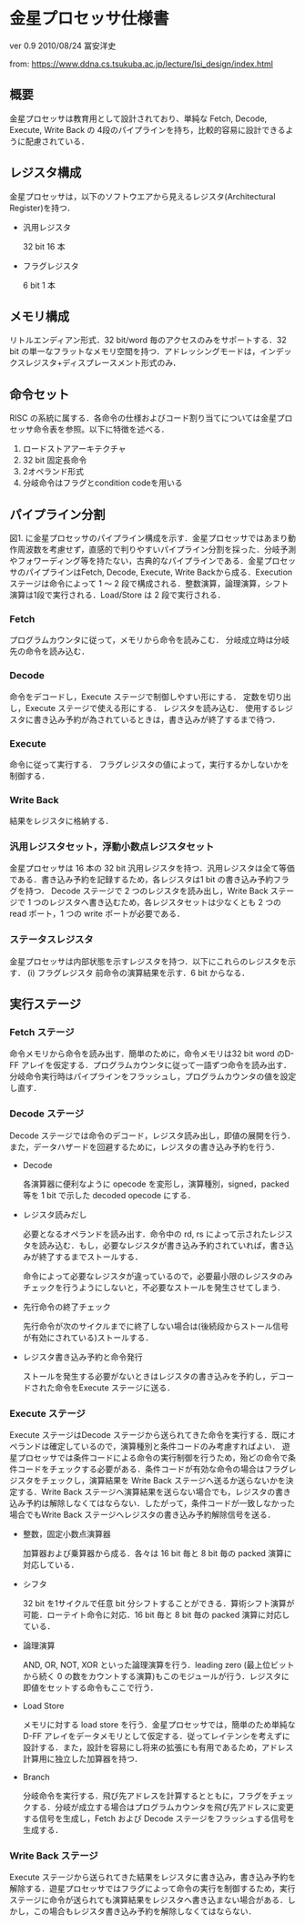 # 金星プロセッサ仕様書
ver 0.9 2010/08/24 冨安洋史

from: <https://www.ddna.cs.tsukuba.ac.jp/lecture/lsi_design/index.html>

## 概要
金星プロセッサは教育用として設計されており、単純な Fetch, Decode, Execute, Write Back の 4段のパイプラインを持ち，比較的容易に設計できるように配慮されている．

## レジスタ構成
金星プロセッサは，以下のソフトウエアから見えるレジスタ(Architectural Register)を持つ．
- 汎用レジスタ
  
  32 bit 16 本

- フラグレジスタ
  
  6 bit 1 本

## メモリ構成
リトルエンディアン形式．32 bit/word 毎のアクセスのみをサポートする．32 bit の単一なフラットなメモリ空間を持つ．アドレッシングモードは，インデックスレジスタ+ディスプレースメント形式のみ．

## 命令セット
RISC の系統に属する．各命令の仕様およびコード割り当てについては金星プロセッサ命令表を参照。以下に特徴を述べる．

1. ロードストアアーキテクチャ
1. 32 bit 固定長命令
1. 2オペランド形式
1. 分岐命令はフラグとcondition codeを用いる

## パイプライン分割
図1. に金星プロセッサのパイプライン構成を示す．金星プロセッサではあまり動作周波数を考慮せず，直感的で判りやすいパイプライン分割を採った．分岐予測やフォワーディング等を持たない，古典的なパイプラインである．金星プロセッサのパイプラインはFetch, Decode, Execute, Write Backから成る．Execution ステージは命令によって 1 ～ 2 段で構成される．整数演算，論理演算，シフト演算は1段で実行される．Load/Store は 2 段で実行される．

### Fetch
プログラムカウンタに従って，メモリから命令を読みこむ．
分岐成立時は分岐先の命令を読み込む．
### Decode
命令をデコードし，Execute ステージで制御しやすい形にする．
定数を切り出し，Execute ステージで使える形にする．
レジスタを読み込む．
使用するレジスタに書き込み予約が為されているときは，書き込みが終了するまで待つ．
### Execute
命令に従って実行する．
フラグレジスタの値によって，実行するかしないかを制御する．
### Write Back
結果をレジスタに格納する．

### 汎用レジスタセット，浮動小数点レジスタセット
金星プロセッサは 16 本の 32 bit 汎用レジスタを持つ．汎用レジスタは全て等価である．書き込み予約を記録するため，各レジスタは1 bit の書き込み予約フラグを持つ．
Decode ステージで 2 つのレジスタを読み出し，Write Back ステージで 1 つのレジスタへ書き込むため，各レジスタセットは少なくとも 2 つの read ポート，1 つの write ポートが必要である．

### ステータスレジスタ
金星プロセッサは内部状態を示すレジスタを持つ．以下にこれらのレジスタを示す．
(i) フラグレジスタ
前命令の演算結果を示す．6 bit からなる．

## 実行ステージ

### Fetch ステージ
命令メモリから命令を読み出す．簡単のために，命令メモリは32 bit word のD-FF アレイを仮定する．プログラムカウンタに従って一語ずつ命令を読み出す．分岐命令実行時はパイプラインをフラッシュし，プログラムカウンタの値を設定し直す．

### Decode ステージ
Decode ステージでは命令のデコード，レジスタ読み出し，即値の展開を行う．また，データハザードを回避するために，レジスタの書き込み予約を行う．

- Decode

   各演算器に便利なように opecode を変形し，演算種別，signed，packed 等を 1 bit で示した decoded opecode にする．

- レジスタ読みだし

   必要となるオペランドを読み出す．命令中の rd, rs によって示されたレジスタを読み込む．もし，必要なレジスタが書き込み予約されていれば，書き込みが終了するまでストールする．
   
   命令によって必要なレジスタが違っているので，必要最小限のレジスタのみチェックを行うようにしないと，不必要なストールを発生させてしまう．

- 先行命令の終了チェック

   先行命令が次のサイクルまでに終了しない場合は(後続段からストール信号が有効にされている)ストールする．

- レジスタ書き込み予約と命令発行

   ストールを発生する必要がないときはレジスタの書き込みを予約し，デコードされた命令をExecute ステージに送る．

### Execute ステージ
Execute ステージはDecode ステージから送られてきた命令を実行する．既にオペランドは確定しているので，演算種別と条件コードのみ考慮すればよい．
遊星プロセッサでは条件コードによる命令の実行制御を行うため，殆どの命令で条件コードをチェックする必要がある．条件コードが有効な命令の場合はフラグレジスタをチェックし，演算結果を Write Back ステージへ送るか送らないかを決定する．Write Back ステージへ演算結果を送らない場合でも，レジスタの書き込み予約は解除しなくてはならない．したがって，条件コードが一致しなかった場合でもWrite Back ステージへレジスタの書き込み予約解除信号を送る．

- 整数，固定小数点演算器

  加算器および乗算器から成る．各々は 16 bit 毎と 8 bit 毎の packed 演算に対応している．

- シフタ

  32 bit を1サイクルで任意 bit 分シフトすることができる．算術シフト演算が可能．ローテイト命令に対応．16 bit 毎と 8 bit 毎の packed 演算に対応している．

- 論理演算

  AND, OR, NOT, XOR といった論理演算を行う．leading zero (最上位ビットから続く 0 の数をカウントする演算)もこのモジュールが行う．レジスタに即値をセットする命令もここで行う．

- Load Store

  メモリに対する load store を行う．金星プロセッサでは，簡単のため単純な D-FF アレイをデータメモリとして仮定する．従ってレイテンシを考えずに設計する．また，設計を容易にし将来の拡張にも有用であるため，アドレス計算用に独立した加算器を持つ．

- Branch

  分岐命令を実行する．飛び先アドレスを計算するとともに，フラグをチェックする．分岐が成立する場合はプログラムカウンタを飛び先アドレスに変更する信号を生成し，Fetch および Decode ステージをフラッシュする信号を生成する．

### Write Back ステージ
Execute ステージから送られてきた結果をレジスタに書き込み，書き込み予約を解除する．遊星プロセッサではフラグによって命令の実行を制御するため，実行ステージに命令が送られても演算結果をレジスタへ書き込まない場合がある．しかし，この場合もレジスタ書き込み予約を解除しなくてはならない．